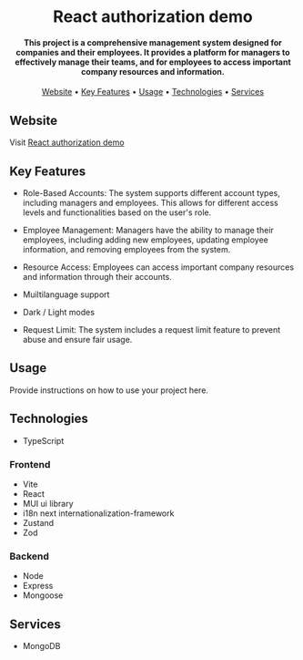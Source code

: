 <h1 align="center">React authorization demo</h1>

<h4 align="center">This project is a comprehensive management system designed for companies and their employees. It provides a platform for managers to effectively manage their teams, and for employees to access important company resources and information.</h4>

<p align="center">
  <a href="#website">Website</a> &#x2022;
  <a href="#key-features">Key Features</a> &#x2022;
  <a href="#usage">Usage</a> &#x2022;
  <a href="#technologies">Technologies</a> &#x2022;
  <a href="#services">Services</a> 
</p>

## Website

Visit <a href="https://react-authorization-demo.onrender.com" target="_blank">React authorization demo</a>

## Key Features

* Role-Based Accounts: The system supports different account types, including managers and employees. This allows for different access levels and functionalities based on the user's role.

* Employee Management: Managers have the ability to manage their employees, including adding new employees, updating employee information, and removing employees from the system.

* Resource Access: Employees can access important company resources and information through their accounts.

* Muiltilanguage support

* Dark / Light modes 

* Request Limit: The system includes a request limit feature to prevent abuse and ensure fair usage.

## Usage

Provide instructions on how to use your project here.

## Technologies
- TypeScript

### Frontend
- Vite
- React
- MUI ui library
- i18n next internationalization-framework 
- Zustand
- Zod

### Backend
- Node
- Express
- Mongoose

## Services
- MongoDB

